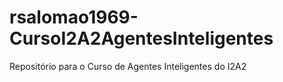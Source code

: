 # rsalomao1969-CursoI2A2AgentesInteligentes
Repositório para o Curso de Agentes Inteligentes do I2A2
